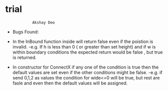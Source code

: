 # trial

				Akshay Deo
* Bugs Found:
* In the InBound function inside will return false even if the poistion is invalid.
	-e.g.
		If h is less than 0 ( or greater than set height) and if w is within boundary conditions the expected return would be false , but true is returned.

* In constructor for ConnectX if any one of the condition is true then the default values are set even if the other conditions might be false.
	-e.g.
		if send 0,1,2 as values the condition for wide<=0 will be true, but rest are fasle and even then the default values will be assigned.
